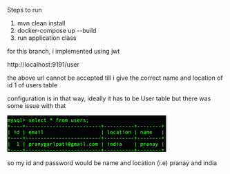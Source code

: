 Steps to run

1. mvn clean install
2. docker-compose up --build
3. run application class

for this branch, i implemented using jwt

http://localhost:9191/user

the above url cannot be accepted till i give the correct name and location of id 1 of users table

configuration is in that way, ideally it has to be User table but there was some issue with that 

![img_1.png](img_1.png)

so my id and password would be name and location (i.e) pranay and india